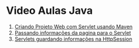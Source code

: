 # Video Aulas Java

1. [Criando Projeto Web com Servlet usando Maven](https://youtu.be/sIEkwwlbOuY)
2. [Passando informações da pagina para o Servlet](https://youtu.be/5mLe6LYfL3M)
3. [Servlets guardando informações na HttpSession](https://youtu.be/6rkSrZxFYQU)
